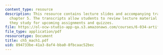 ```yaml
---
content_type: resource
description: This resource contains lecture slides and accompanying transcripts for
  chapter 5. The transcripts allow students to review lecture material in detail as
  they study for upcoming assignments and quizzes.
file: https://ol-ocw-studio-app-qa.s3.amazonaws.com/courses/6-034-artificial-intelligence-spring-2005/894733be41a38af4bba08fbcaac52bec_ch5_mach1.pdf
file_type: application/pdf
resourcetype: Document
title: ch5_mach1.pdf
uid: 894733be-41a3-8af4-bba0-8fbcaac52bec
---
```

